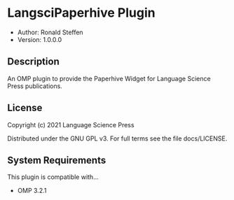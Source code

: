 # LangsciPaperhive Plugin

- Author: Ronald Steffen
- Version: 1.0.0.0

## Description

An OMP plugin to provide the Paperhive Widget for Language Science Press publications.

## License

Copyright (c) 2021 Language Science Press

Distributed under the GNU GPL v3. For full terms see the file docs/LICENSE.

## System Requirements

This plugin is compatible with...

- OMP 3.2.1
